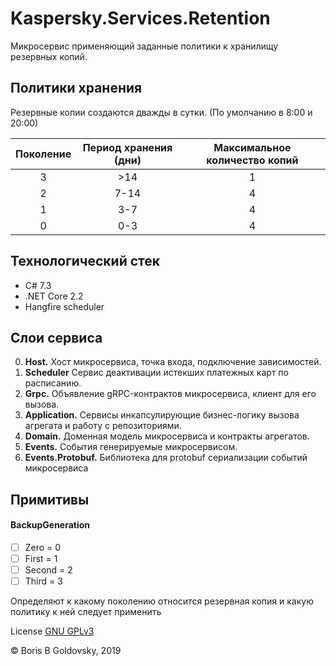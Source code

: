 # Kaspersky.Services.Retention

Микросервис применяющий заданные политики к хранилищу резервных копий.

## Политики хранения

Резервные копии создаются дважды в сутки.
(По умолчанию в 8:00 и 20:00)

| Поколение | Период хранения (дни)    | Максимальное количество копий |
|  :---:    | :---:                    |  :----:   |     
| 3         | \>14                     | 1         | 
| 2         | 7-14                     | 4         | 
| 1         | 3-7                      | 4         |
| 0         | 0-3                      | 4         | 

## Технологический стек

* C# 7.3
* .NET Core 2.2
* Hangfire scheduler

## Слои сервиса

0. **Host.** Хост микросервиса, точка входа, подключение зависимостей.
0. **Scheduler** Сервис деактивации истекших платежных карт по расписанию.
0. **Grpc.** Объявление gRPC-контрактов микросервиса, клиент для его вызова.
0. **Application.** Сервисы инкапсулирующие бизнес-логику вызова агрегата и работу с репозиториями.
0. **Domain.** Доменная модель микросервиса и контракты агрегатов.
0. **Events.** События генерируемые микросервисом.
0. **Events.Protobuf.** Библиотека для protobuf сериализации событий микросервиса

## Примитивы

#### BackupGeneration

- [ ] Zero = 0
- [ ] First = 1
- [ ] Second = 2
- [ ] Third = 3

Определяют к какому поколению относится резервная копия и какую политику к ней следует применить
    
License [GNU GPLv3](http://www.gnu.org/licenses/gpl-3.0.txt)

© Boris B Goldovsky, 2019